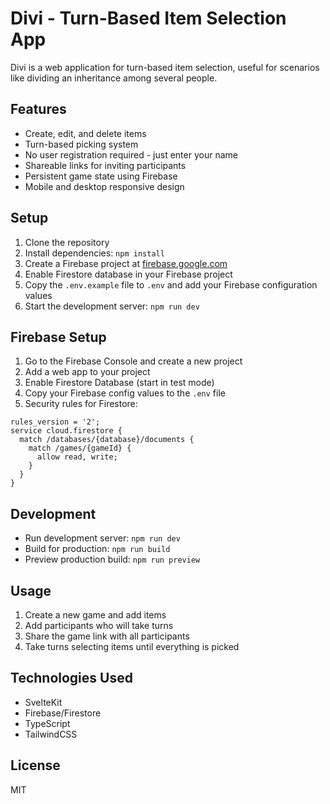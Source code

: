 # Divi - Turn-Based Item Selection App

Divi is a web application for turn-based item selection, useful for scenarios like dividing an inheritance among several people.

## Features

- Create, edit, and delete items
- Turn-based picking system
- No user registration required - just enter your name
- Shareable links for inviting participants
- Persistent game state using Firebase
- Mobile and desktop responsive design

## Setup

1. Clone the repository
2. Install dependencies: `npm install`
3. Create a Firebase project at [firebase.google.com](https://firebase.google.com)
4. Enable Firestore database in your Firebase project
5. Copy the `.env.example` file to `.env` and add your Firebase configuration values
6. Start the development server: `npm run dev`

## Firebase Setup

1. Go to the Firebase Console and create a new project
2. Add a web app to your project
3. Enable Firestore Database (start in test mode)
4. Copy your Firebase config values to the `.env` file
5. Security rules for Firestore:

```
rules_version = '2';
service cloud.firestore {
  match /databases/{database}/documents {
    match /games/{gameId} {
      allow read, write;
    }
  }
}
```

## Development

- Run development server: `npm run dev`
- Build for production: `npm run build`
- Preview production build: `npm run preview`

## Usage

1. Create a new game and add items
2. Add participants who will take turns
3. Share the game link with all participants
4. Take turns selecting items until everything is picked

## Technologies Used

- SvelteKit
- Firebase/Firestore
- TypeScript
- TailwindCSS

## License

MIT